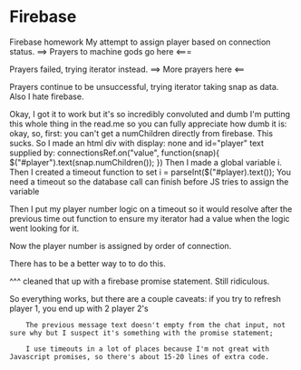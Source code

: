# Firebase
Firebase homework
My attempt to assign player based on connection status.  ==> Prayers to machine gods go here <===

Prayers failed, trying iterator instead.  ==> More prayers here <==

Prayers continue to be unsuccessful, trying iterator taking snap as data.  Also I hate firebase.

Okay, I got it to work but it's so incredibly convoluted and dumb I'm putting this whole thing in the read.me so you can fully appreciate how dumb it is:
okay, so, first: you can't get a numChildren directly from firebase.  This sucks.  So I made an html div with display: none and id="player" 
text supplied by:  connectionsRef.on("value", function(snap){
                    $("#player").text(snap.numChildren());
                   })
Then I made a global variable i.  
Then I created a timeout function to set i = parseInt($("#player).text());  You need a timeout so the database call can finish before 
    JS tries to assign the variable

Then I put my player number logic on a timeout so it would resolve after the previous time out function to ensure my iterator had a value when the logic went looking for it.

Now the player number is assigned by order of connection.  

There has to be a better way to to do this.


^^^ cleaned that up with a firebase promise statement.  Still ridiculous.


So everything works, but there are a couple caveats:
        if you try to refresh player 1, you end up with 2 player 2's

        The previous message text doesn't empty from the chat input, not sure why but I suspect it's something with the promise statement;

        I use timeouts in a lot of places because I'm not great with Javascript promises, so there's about 15-20 lines of extra code.